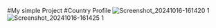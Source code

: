 #My simple Project 
#Country Profile
![Screenshot_20241016-161420 1](https://github.com/user-attachments/assets/ce101722-8a6a-4fe0-83c6-fb04a003dd85)
![Screenshot_20241016-161425 1](https://github.com/user-attachments/assets/552abe3f-eba9-4ed5-87f6-52faca5f1004)

